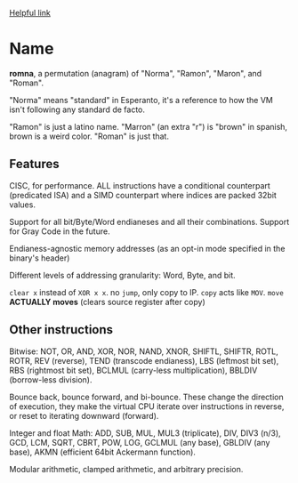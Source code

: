 [Helpful link](https://reddit.com/r/AskProgramming/comments/sxhejz/what_langs_are_recommended_for_coding_a_vm)

# Name

**romna**, a permutation (anagram) of "Norma", "Ramon", "Maron", and "Roman".

"Norma" means "standard" in Esperanto, it's a reference to how the VM isn't following any standard de facto.

"Ramon" is just a latino name. "Marron" (an extra "r") is "brown" in spanish, brown is a weird color. "Roman" is just that.

## Features

CISC, for performance. ALL instructions have a conditional counterpart (predicated ISA) and a SIMD counterpart where indices are packed 32bit values.

Support for all bit/Byte/Word endianeses and all their combinations. Support for Gray Code in the future.

Endianess-agnostic memory addresses (as an opt-in mode specified in the binary's header)

Different levels of addressing granularity: Word, Byte, and bit.

`clear x` instead of `XOR x x`.
no `jump`, only copy to IP.
`copy` acts like `MOV`.
`move` **ACTUALLY moves** (clears source register after copy)

## Other instructions
Bitwise: NOT, OR, AND, XOR, NOR, NAND, XNOR, SHIFTL, SHIFTR, ROTL, ROTR, REV (reverse), TEND (transcode endianess), LBS (leftmost bit set), RBS (rightmost bit set), BCLMUL (carry-less multiplication), BBLDIV (borrow-less division).

Bounce back, bounce forward, and bi-bounce. These change the direction of execution, they make the virtual CPU iterate over instructions in reverse, or reset to iterating downward (forward).

Integer and float Math: ADD, SUB, MUL, MUL3 (triplicate), DIV, DIV3 (n/3), GCD, LCM, SQRT, CBRT, POW, LOG, GCLMUL (any base), GBLDIV (any base), AKMN (efficient 64bit Ackermann function).

Modular arithmetic, clamped arithmetic, and arbitrary precision.
